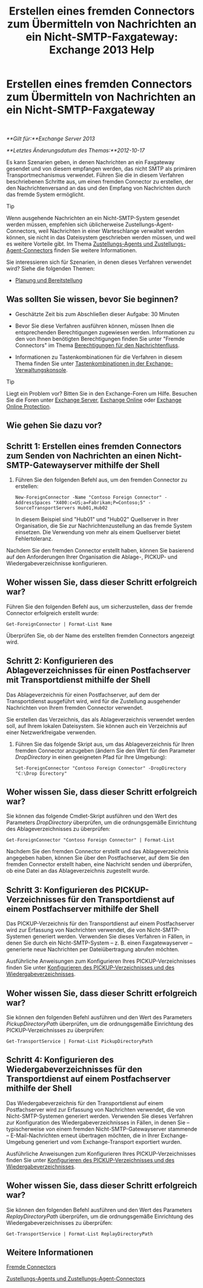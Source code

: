﻿---
title: 'Erstellen eines fremden Connectors zum Übermitteln von Nachrichten an ein Nicht-SMTP-Faxgateway: Exchange 2013 Help'
TOCTitle: Erstellen eines fremden Connectors zum Übermitteln von Nachrichten an ein Nicht-SMTP-Faxgateway
ms:assetid: 589db487-3c4c-409a-92e3-c78dd8f639b6
ms:mtpsurl: https://technet.microsoft.com/de-de/library/JJ710163(v=EXCHG.150)
ms:contentKeyID: 50475738
ms.date: 04/24/2018
mtps_version: v=EXCHG.150
ms.translationtype: HT
---

# Erstellen eines fremden Connectors zum Übermitteln von Nachrichten an ein Nicht-SMTP-Faxgateway

 

_**Gilt für:**Exchange Server 2013_

_**Letztes Änderungsdatum des Themas:**2012-10-17_

Es kann Szenarien geben, in denen Nachrichten an ein Faxgateway gesendet und von diesem empfangen werden, das nicht SMTP als primären Transportmechanismus verwendet. Führen Sie die in diesem Verfahren beschriebenen Schritte aus, um einen fremden Connector zu erstellen, der den Nachrichtenversand an das und den Empfang von Nachrichten durch das fremde System ermöglicht.


> [!TIP]
> Wenn ausgehende Nachrichten an ein Nicht-SMTP-System gesendet werden müssen, empfehlen sich üblicherweise Zustellungs-Agent-Connectors, weil Nachrichten in einer Warteschlange verwaltet werden können, sie nicht in das Dateisystem geschrieben werden müssen, und weil es weitere Vorteile gibt. Im Thema <A href="delivery-agents-and-delivery-agent-connectors-exchange-2013-help.md">Zustellungs-Agents und Zustellungs-Agent-Connectors</A> finden Sie weitere Informationen.



Sie interessieren sich für Szenarien, in denen dieses Verfahren verwendet wird? Siehe die folgenden Themen:

  - [Planung und Bereitstellung](planning-and-deployment-for-exchange-2013-installation-instructions.md)

## Was sollten Sie wissen, bevor Sie beginnen?

  - Geschätzte Zeit bis zum Abschließen dieser Aufgabe: 30 Minuten

  - Bevor Sie diese Verfahren ausführen können, müssen Ihnen die entsprechenden Berechtigungen zugewiesen werden. Informationen zu den von Ihnen benötigten Berechtigungen finden Sie unter "Fremde Connectors" im Thema [Berechtigungen für den Nachrichtenfluss](mail-flow-permissions-exchange-2013-help.md).

  - Informationen zu Tastenkombinationen für die Verfahren in diesem Thema finden Sie unter [Tastenkombinationen in der Exchange-Verwaltungskonsole](keyboard-shortcuts-in-the-exchange-admin-center-exchange-online-protection-help.md).


> [!TIP]
> Liegt ein Problem vor? Bitten Sie in den Exchange-Foren um Hilfe. Besuchen Sie die Foren unter <A href="https://go.microsoft.com/fwlink/p/?linkid=60612">Exchange Server</A>, <A href="https://go.microsoft.com/fwlink/p/?linkid=267542">Exchange Online</A> oder <A href="https://go.microsoft.com/fwlink/p/?linkid=285351">Exchange Online Protection</A>.



## Wie gehen Sie dazu vor?

## Schritt 1: Erstellen eines fremden Connectors zum Senden von Nachrichten an einen Nicht-SMTP-Gatewayserver mithilfe der Shell

1.  Führen Sie den folgenden Befehl aus, um den fremden Connector zu erstellen:
    
        New-ForeignConnector -Name "Contoso Foreign Connector" -AddressSpaces "X400:c=US;a=Fabrikam;P=Contoso;5" -SourceTransportServers Hub01,Hub02
    
    In diesem Beispiel sind "Hub01" und "Hub02" Quellserver in Ihrer Organisation, die Sie zur Nachrichtenzustellung an das fremde System einsetzen. Die Verwendung von mehr als einem Quellserver bietet Fehlertoleranz.

Nachdem Sie den fremden Connector erstellt haben, können Sie basierend auf den Anforderungen Ihrer Organisation die Ablage-, PICKUP- und Wiedergabeverzeichnisse konfigurieren.

## Woher wissen Sie, dass dieser Schritt erfolgreich war?

Führen Sie den folgenden Befehl aus, um sicherzustellen, dass der fremde Connector erfolgreich erstellt wurde:

    Get-ForeignConnector | Format-List Name

Überprüfen Sie, ob der Name des erstellten fremden Connectors angezeigt wird.

## Schritt 2: Konfigurieren des Ablageverzeichnisses für einen Postfachserver mit Transportdienst mithilfe der Shell

Das Ablageverzeichnis für einen Postfachserver, auf dem der Transportdienst ausgeführt wird, wird für die Zustellung ausgehender Nachrichten von Ihrem fremden Connector verwendet.

Sie erstellen das Verzeichnis, das als Ablageverzeichnis verwendet werden soll, auf Ihrem lokalen Dateisystem. Sie können auch ein Verzeichnis auf einer Netzwerkfreigabe verwenden.

1.  Führen Sie das folgende Skript aus, um das Ablageverzeichnis für Ihren fremden Connector anzugeben (ändern Sie den Wert für den Parameter *DropDirectory* in einen geeigneten Pfad für Ihre Umgebung):
    
        Set-ForeignConnector "Contoso Foreign Connector" -DropDirectory "C:\Drop Directory"

## Woher wissen Sie, dass dieser Schritt erfolgreich war?

Sie können das folgende Cmdlet-Skript ausführen und den Wert des Parameters *DropDirectory* überprüfen, um die ordnungsgemäße Einrichtung des Ablageverzeichnisses zu überprüfen:

    Get-ForeignConnector "Contoso Foreign Connector" | Format-List

Nachdem Sie den fremden Connector erstellt und das Ablageverzeichnis angegeben haben, können Sie über den Postfachserver, auf dem Sie den fremden Connector erstellt haben, eine Nachricht senden und überprüfen, ob eine Datei an das Ablageverzeichnis zugestellt wurde.

## Schritt 3: Konfigurieren des PICKUP-Verzeichnisses für den Transportdienst auf einem Postfachserver mithilfe der Shell

Das PICKUP-Verzeichnis für den Transportdienst auf einem Postfachserver wird zur Erfassung von Nachrichten verwendet, die von Nicht-SMTP-Systemen generiert werden. Verwenden Sie dieses Verfahren in Fällen, in denen Sie durch ein Nicht-SMTP-System – z. B. einen Faxgatewayserver – generierte neue Nachrichten per Dateiübertragung abrufen möchten.

Ausführliche Anweisungen zum Konfigurieren Ihres PICKUP-Verzeichnisses finden Sie unter [Konfigurieren des PICKUP-Verzeichnisses und des Wiedergabeverzeichnisses](configure-the-pickup-directory-and-the-replay-directory-exchange-2013-help.md).

## Woher wissen Sie, dass dieser Schritt erfolgreich war?

Sie können den folgenden Befehl ausführen und den Wert des Parameters *PickupDirectoryPath* überprüfen, um die ordnungsgemäße Einrichtung des PICKUP-Verzeichnisses zu überprüfen:

    Get-TransportService | Format-List PickupDirectoryPath

## Schritt 4: Konfigurieren des Wiedergabeverzeichnisses für den Transportdienst auf einem Postfachserver mithilfe der Shell

Das Wiedergabeverzeichnis für den Transportdienst auf einem Postfachserver wird zur Erfassung von Nachrichten verwendet, die von Nicht-SMTP-Systemen generiert werden. Verwenden Sie dieses Verfahren zur Konfiguration des Wiedergabeverzeichnisses in Fällen, in denen Sie – typischerweise von einem fremden Nicht-SMTP-Gatewayserver stammende – E-Mail-Nachrichten erneut übertragen möchten, die in Ihrer Exchange-Umgebung generiert und vom Exchange-Transport exportiert wurden.

Ausführliche Anweisungen zum Konfigurieren Ihres PICKUP-Verzeichnisses finden Sie unter [Konfigurieren des PICKUP-Verzeichnisses und des Wiedergabeverzeichnisses](configure-the-pickup-directory-and-the-replay-directory-exchange-2013-help.md).

## Woher wissen Sie, dass dieser Schritt erfolgreich war?

Sie können den folgenden Befehl ausführen und den Wert des Parameters *ReplayDirectoryPath* überprüfen, um die ordnungsgemäße Einrichtung des Wiedergabeverzeichnisses zu überprüfen:

    Get-TransportService | Format-List ReplayDirectoryPath

## Weitere Informationen

[Fremde Connectors](foreign-connectors-exchange-2013-help.md)

[Zustellungs-Agents und Zustellungs-Agent-Connectors](delivery-agents-and-delivery-agent-connectors-exchange-2013-help.md)

